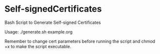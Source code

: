 # Self-signedCertificates
Bash Script to Generate Self-signed Certificates

Usage: ./generate.sh example.org

Remember to change cert parameters before running the script and chmod +x to make the script executable.
